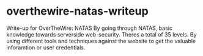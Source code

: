 # overthewire-natas-writeup
Write-up for OverTheWire: NATAS
By going through NATAS, basic knowledge towards serverside web-security.
Theres a total of 35 levels.
By using different tools and techniques against the website to get the valuable inforamtion or user credentials.

